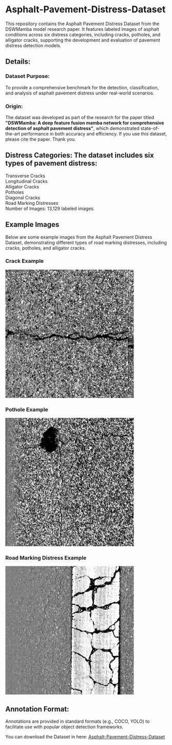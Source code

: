 # Asphalt-Pavement-Distress-Dataset
This repository contains the Asphalt Pavement Distress Dataset from the DSWMamba model research paper. It features labeled images of asphalt conditions across six distress categories, including cracks, potholes, and alligator cracks, supporting the development and evaluation of pavement distress detection models.

## Details:
### Dataset Purpose: 
To provide a comprehensive benchmark for the detection, classification, and analysis of asphalt pavement distress under real-world scenarios.
### Origin: 
The dataset was developed as part of the research for the paper titled **"DSWMamba: A deep feature fusion mamba network for comprehensive detection of asphalt pavement distress"**, which demonstrated state-of-the-art performance in both accuracy and efficiency. If you use this dataset, please cite the paper. Thank you.

## Distress Categories: The dataset includes six types of pavement distress: <br>
Transverse Cracks <br>
Longitudinal Cracks <br>
Alligator Cracks <br>
Potholes <br>
Diagonal Cracks <br>
Road Marking Distresses <br>
Number of Images: 13,129 labeled images. 

## Example Images

Below are some example images from the Asphalt Pavement Distress Dataset, demonstrating different types of road marking distresses, including cracks, potholes, and alligator cracks.

### Crack Example
<img src="https://github.com/Oct-Sunn/Asphalt-Pavement-Distress-Dataset/blob/main/Example%20pictures/images1.jpg?raw=true" alt="Crack Example" width="400">

### Pothole Example
<img src="https://github.com/Oct-Sunn/Asphalt-Pavement-Distress-Dataset/blob/main/Example%20pictures/images6.jpg?raw=true" alt="Pothole Example" width="400">

### Road Marking Distress Example
<img src="https://github.com/Oct-Sunn/Asphalt-Pavement-Distress-Dataset/blob/main/Example%20pictures/images5.jpg?raw=true" alt="Road Marking Distress Example" width="400">


## Annotation Format: 
Annotations are provided in standard formats (e.g., COCO, YOLO) to facilitate use with popular object detection frameworks.

You can download the Dataset in here: [Asphalt-Pavement-Distress-Dataset](https://drive.google.com/file/d/13eVV1NJdUKmrUlP1Ee7Pw6fxklUQTV07/view?usp=drive_link)
